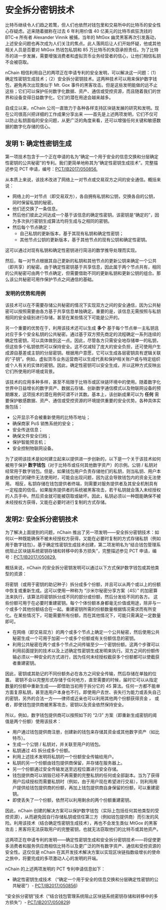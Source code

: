 # 安全拆分密钥技术

比特币继续令人们趋之若鹜，但人们也依然对钱包里和交易所中的比特币的安全性心存疑虑。近来随着据称在过去 6 年利用价值 40 亿美元的比特币疯狂洗钱的 BTC-e 所有者 Alexander Vinnik 被捕，当年的 MtGox 幽灵黑客再次引发轰动，上述安全问题也再次成为人们关注的焦点。此人落网后让人们开始怀疑，他或其他相关人员是否要对 MtGox 热钱包私钥和 85 万比特币的失窃承担责任。为了比特币的进一步发展，需要增强消费者和虚拟货币业务经营者的信心，让他们相信私钥不会被窃取。

nChain 相信利用自己的两项正在申请专利的安全发明，可以解决这一问题：（1）确定性密钥生成技术；（2）安全拆分密钥技术。这两种技术可以用来保护数字钱包，避免再次出现类似于 Mt. Gox 事件的黑客攻击。但是这些发明能做的远不止这些；它们可以保护任何数字化数据、资产、通信或受控资源，而且随着我们的世界和设备变得日益数字化，它们的潜在用途会越来越多。

自成立以来，nChain 公司一直致力于各种各样支持区块链发展的研究和发明。现在公司很高兴把详细的工作成果分享出来 ——首先是上述两项发明，它们不仅可以防止私钥面临的安全问题，从更广泛的角度来看，还可以增强任何关键和敏感数据的数字化存储的信心。

## 发明 1: 确定性密钥生成

第一项技术包含于一个正在申请的名为“确定一个用于安全的信息交换和分层确定性密钥的公共秘密”的专利。我们更简单地称其为“确定性密钥生成技术”。完整描述参见 PCT 申请，编号：[PCT/IB2017/050856.](https://nchain.com/app/uploads/2017/08/Deterministic-Key-Generation-PCT-Application-as-filed.pdf)

从本质上来说，该技术改进了网络上一对节点或交易双方之间的安全通信。概括来说：

* 网络上的一对节点（即交易双方），各自拥有私钥和公钥，交换各自的公钥，同时保留私钥的秘密。
* 他们还交换了一条信息。
* 然后他们彼此之间达成一个基于该信息的确定性密钥。该密钥是“确定的”，因为多次执行密钥生成算法均将生成与之相同的密钥。
* 然后每个节点确定：
  * 自己私钥的更新版本，基于其现有私钥和确定性密钥；
  * 其他节点公钥的更新版本，基于其他节点的现有公钥和确定性密钥。

这可以通过对现有私钥和确定性密钥进行简洁的数学推导处理而实现。

然后，每一对节点根据其自己更新的私钥和其他节点的更新公钥来确定一个公共（即共享）的秘密。由于确定性密钥基于共享信息，因此属于两个节点共有，相同的公共秘密可由两个节点确定，但需要借助不同的更新私钥和更新公钥的组合。那么该公共秘密可用作保护节点之间通信的基础。

### 发明的优势和用例

该技术可以在不需要存储公共秘密的情况下实现双方之间的安全通信，因为公共秘密可以按照需要由各方基于共享信息单独确定。重要的是，该信息无需按照与私钥相同的安全级别进行存储，甚至在某些情况下可能是公开的。

另一个重要的优势在于，利用该技术还可以生成 **多个** 基于每个节点单一主私钥且对应于多个安全私钥的公共秘密。通过基于双方预先商定的流程确定一系列连续的确定性密钥，可以具体做到这一点。因此，尽管各方只需安全地存储单一的私钥，但这些多个私钥依然可以保持安全。这不仅减轻了庞大的安全负担，还可使用户生成源自基差或主钥的分层密钥。根据用户意愿，它可以生成各层密钥具有逻辑关联的“子钥”。例如，虚拟货币业务运营商可以生成代表和保护相关账户或与特定组织或个人有关的实体的密钥。因此，确定性密钥可以安全生成，并以这种方式反映出它们所使用的环境或背景。

该技术的应用多种多样，甚至不局限于比特币或区块链环境中的使用。随着数字化世界中日益增长的数字资产、数据云存储、创新数字通信模式以及物联网设备的预期爆发，这项技术的潜在用例可谓不计其数。基本上，该创新成果可以为 **任何** 需要保护敏感数据、资产、通信或受控资源的环境提供重要的安全优势。各种具体实施包括：

* 公开显示不会被重新使用的比特币地址；
* 确保商家 PoS 销售系统的安全；
* 安全传送信息；
* 确保文件安全归档；
* 保护智能预言机；
* 安全控制物联网设备。

为了说明该技术是如何建立起来以提供进一步创新的，以下是一个关于该技术如何被用于保护 **数字钱包**（对于比特币或任何其他数字资产）的示例。公钥 / 私钥对经常用于数字钱包。但是，如果钱包用户负责存储他们的私钥，则当私钥、用户本身或他们的硬件无法使用时，可能会出现问题，因为这会导致钱包内的资金无法使用。 相反，私钥存储在钱包提供者终端，则需要对服务提供者及其安全机制具有一定程度的信任。如果服务提供者的系统被黑客攻击，若干私钥就会落入未经授权的人员手中。然后资金就可能被窃取或破坏。因此，私钥必须以一种既能确保不被未经授权方获得，又能在必要时进行复制的方式存储。

## 发明2: 安全拆分密钥技术

为了解决上面提到的问题，nChain 推出了另一项发明——安全拆分密钥技术：如何以一种既能确保不被未经授权方获得，又能在必要时复制的方式存储私钥（例如用于数字钱包）。基于确定性密钥生成技术创建，第二项发明名为“结合钱包管理系统阻止区块链系统密钥存储和转移中的多方损失”，完整描述参见 PCT 申请，编号：[PCT/IB2017/050829.](https://nchain.com/app/uploads/2017/08/Secure-Split-Key-PCT-Application-as-filed.pdf)

概括来说，nChain 的安全拆分密钥发明可以通过以下方式保护数字钱包或其他类型的资源：

将密钥（或用于密钥的助记种子）拆分成多个份额，并且可以从两个或以上的份额中恢复或重新生成。这可以使用一种称为 “沙米尔秘密分享方案（4S）” 的加密算法来执行，该算法将密钥拆分成不同的部分或份额，然后分发给不同的各方。 这些份额可用于在必要时重建密钥。每个个体份额本身都毫无价值或用途，除非与一个或多个其他份额结合在一起。重建密钥所需的份额数量根据情况需求而有所变化。在某些情况下，可能需要所有份额，而在其他情况下，可能只需满足一定数量即可。

* 在网络（即交易双方）的两个或多个节点上确定一个公共秘密，然后使用公共秘密生成一个可用于加密一个或多个份额或有关份额信息的密钥。
* 利用公共秘密在两个或多个节点之间传输至少一个密钥份额。这两个步骤可以利用前面提到的技术以及上述确定性密钥生成发明来执行。双方之间的份额传输必须以一种安全的方式进行，因为任何未经授权截获多个份额都可以使截获者重建密钥。

因此，密钥或其助记的不同份额务必在各方之间安全传输，然后存储在单独的位置。 密钥不会以完整形式存储于任何地方，直至需要的时候，届时它可以从指定数量的份额中重新生成——即借助当初用于拆分它的 4S 算法。任何一方都不能单方面复原私钥，甚至连用户本身也不行。即使用户去世、丧失行为能力或丢失自己的密钥，另外的合法一方——律师或近亲也可以利用其他两个份额获得资金 *。* 或者，即使钱包提供商被黑客攻击，密钥以及资金依然保持安全。

所以，例如，数字钱包提供商可以按照如下的 “2/3” 方案（即重新生成密钥的阈值是两个份额）使用该技术：

* 用户通过钱包提供商注册，创建新的钱包来存储其资金或其他数字资产（如比特币）。
* 生成一个公钥 / 私钥对，并关联至用户的钱包。
* 私钥通过 4S 拆分成多个份额。
* 利用上述技术发明将私钥的一个份额安全传输给用户。
* 私钥的另一个份额由钱包提供商保留，并存储在服务器上。
* 另一个份额通过安全传输发送至远程位置进行安全存储。
* 钱包提供商可以销毁已经不再需要的完整私钥的任何或全部副本。当为了获得用户后续授权而需要私钥时（例如，由于用户现在希望进行交易），则利用用户提供给钱包提供商的份额，再加上钱包提供商自身保留的份额，可以重建密钥。
* 即使丢失了一个份额，依然可以利用剩余的两个份额重建密钥。

因此，nChain 创建的解决方案可以保护数字钱包（实际上包括任何其他类型的受控资源），从而避免因自行存储私钥或信任第三方（例如钱包提供商）而引发的风险。利用该技术（结合确定性密钥生成技术），再也不会发生类似 MtGox 的黑客攻击；黑客将无法获取用户的完整密钥，也就无法窃取他们的比特币或其他资产。

这两项正在申请专利的发明——确定性密钥生成和安全拆分密钥技术——将促使更多消费者和服务供应商相信比特币以及更广泛的所有数字资产、通信和受控资源的安全性。这仅仅是 nChain 在其开发技术解决方案以实现区块链指数级增长的使命之旅中，将要完成的多项激动人心的发明的开端。

nChain 的上述两项发明的 PCT 专利申请信息如下：

* 确定性密钥生成技术 （“确定一个用于安全的信息交换和分层确定性密钥的公共秘密”）- [PCT/IB2017/050856](https://nchain.com/app/uploads/2017/08/Deterministic-Key-Generation-PCT-Application-as-filed.pdf))

“安全拆分密钥”技术（“结合钱包管理系统阻止区块链系统密钥存储和转移中的多方损失”）- [PCT/IB2017/050829](https://nchain.com/app/uploads/2017/08/Secure-Split-Key-PCT-Application-as-filed.pdf))
